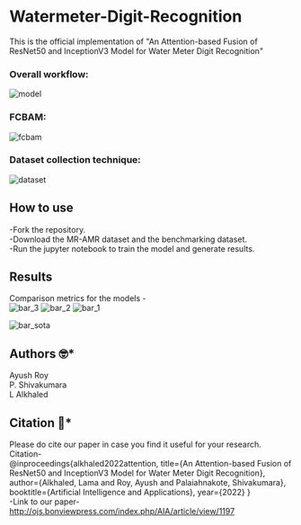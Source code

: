 # Watermeter-Digit-Recognition

This is the official implementation  of "An Attention-based Fusion of ResNet50 and InceptionV3 Model for Water Meter Digit Recognition"

### Overall workflow:
![model](https://github.com/AyushRoy2001/An-Attention-based-Fusion-of-ResNet50-and-InceptionV3-Model-for-Water-Meter-Digit-Recognition/assets/94052139/42ddad00-7a5f-4a5d-924e-689767cef9d6)

### FCBAM:
![fcbam](https://github.com/AyushRoy2001/An-Attention-based-Fusion-of-ResNet50-and-InceptionV3-Model-for-Water-Meter-Digit-Recognition/assets/94052139/dff8062d-58f8-4e4d-b6a5-6a4041a2d7db)

### Dataset collection technique:
![dataset](https://github.com/AyushRoy2001/An-Attention-based-Fusion-of-ResNet50-and-InceptionV3-Model-for-Water-Meter-Digit-Recognition/assets/94052139/0137980c-bf29-442a-89cf-ccf7c6d762a6)

## How to use
-Fork the repository.<br/>
-Download the MR-AMR dataset and the benchmarking dataset.<br/>
-Run the jupyter notebook to train the model and generate results.<br/>

## Results
Comparison metrics for the models - <br/>
![bar_3](https://github.com/AyushRoy2001/An-Attention-based-Fusion-of-ResNet50-and-InceptionV3-Model-for-Water-Meter-Digit-Recognition/assets/94052139/4fde43b0-53bd-4834-8229-f6cc21a342b9)
![bar_2](https://github.com/AyushRoy2001/An-Attention-based-Fusion-of-ResNet50-and-InceptionV3-Model-for-Water-Meter-Digit-Recognition/assets/94052139/7a02e320-7c02-4f74-8ce3-1ccb1122ff79)
![bar_1](https://github.com/AyushRoy2001/An-Attention-based-Fusion-of-ResNet50-and-InceptionV3-Model-for-Water-Meter-Digit-Recognition/assets/94052139/aad008af-1a8a-4698-b975-177c00eede7c)

![bar_sota](https://github.com/AyushRoy2001/An-Attention-based-Fusion-of-ResNet50-and-InceptionV3-Model-for-Water-Meter-Digit-Recognition/assets/94052139/93c3a1cb-f3a2-49ac-a7b8-c162167670a7)



## Authors :nerd_face:*
Ayush Roy<br/>
P. Shivakumara<br/>
L Alkhaled<br/>

## Citation :thinking:*
Please do cite our paper in case you find it useful for your research.<br/>
Citation-<br/>
@inproceedings{alkhaled2022attention,
  title={An Attention-based Fusion of ResNet50 and InceptionV3 Model for Water Meter Digit Recognition},
  author={Alkhaled, Lama and Roy, Ayush and Palaiahnakote, Shivakumara},
  booktitle={Artificial Intelligence and Applications},
  year={2022}
}
<br/>
-Link to our paper-<br/>
http://ojs.bonviewpress.com/index.php/AIA/article/view/1197
